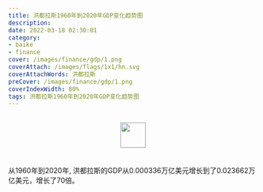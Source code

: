 ```yaml
---
title: 洪都拉斯1960年到2020年GDP变化趋势图
description: 
date: 2022-03-18 02:30:01
category:
- baike
- finance
cover: /images/finance/gdp/1.png
coverAttach: /images/flags/1x1/hn.svg
coverAttachWords: 洪都拉斯
preCover: /images/finance/gdp/1.png
coverIndexWidth: 80%
tags: 洪都拉斯1960年到2020年GDP变化趋势图
---
```




<script src="/assets/js/charts/chart.js"></script>

<div style="text-align: center; margin: 30px 0; ">
    <img src="/images/flags/1x1/hn.svg" style="width: 50px; border: 1px solid #cccccc; ">
</div>

<div style="width: 98%; margin: 0 0 35px 0; ">
    <canvas id="myChart"></canvas>
</div>

<div>
<p class="paragraph">从1960年到2020年, 洪都拉斯的GDP从0.000336万亿美元增长到了0.023662万亿美元，增长了70倍。</p>
</div>

<script>

    const dataGdp = {
        labels: [1960, 1961, 1962, 1963, 1964, 1965, 1966, 1967, 1968, 1969, 1970, 1971, 1972, 1973, 1974, 1975, 1976, 1977, 1978, 1979, 1980, 1981, 1982, 1983, 1984, 1985, 1986, 1987, 1988, 1989, 1990, 1991, 1992, 1993, 1994, 1995, 1996, 1997, 1998, 1999, 2000, 2001, 2002, 2003, 2004, 2005, 2006, 2007, 2008, 2009, 2010, 2011, 2012, 2013, 2014, 2015, 2016, 2017, 2018, 2019, 2020],
        datasets: [{
            label: '(万亿美元)  •  即刻编程  •  cn.hongkezhang.com',
            backgroundColor: 'rgb(0 0 128)',
            borderColor: 'rgb(0 0 128)',
            data: [0.000336, 0.000356, 0.000388, 0.000410, 0.000457, 0.000509, 0.000550, 0.000598, 0.000647, 0.000668, 0.000723, 0.000731, 0.000803, 0.000912, 0.001035, 0.001124, 0.001348, 0.001669, 0.003097, 0.003544, 0.003968, 0.004044, 0.004267, 0.004477, 0.004915, 0.005278, 0.005678, 0.006191, 0.005903, 0.005432, 0.004923, 0.004649, 0.004944, 0.004927, 0.004642, 0.005347, 0.005215, 0.005737, 0.006366, 0.006415, 0.007104, 0.007566, 0.007775, 0.008140, 0.008772, 0.009672, 0.010842, 0.012276, 0.013789, 0.014486, 0.015730, 0.017588, 0.018401, 0.018372, 0.019619, 0.020834, 0.021567, 0.022975, 0.023900, 0.024916, 0.023662],
            barPercentage: 0.3
        }]
    };

    const config = {
        type: 'line',
        data: dataGdp,
        options: {
            series: [
                {
                    barWidth: '20%'
                }
            ]
        }
    };

    const myChart = new Chart(
        document.getElementById('myChart'),
        config
    );
</script>
